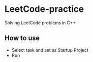 # LeetCode-practice
Solving LeetCode problems in C++

## How to use
* Select task and set as Startup Project
* Run